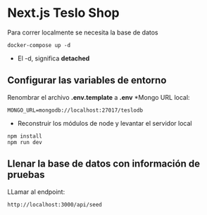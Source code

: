 # Next.js Teslo Shop
Para correr localmente se necesita la base de datos
```
docker-compose up -d
```
* El -d, significa __detached__

## Configurar las variables de entorno
Renombrar el archivo __.env.template__ a __.env__
*Mongo URL local:
```
MONGO_URL=mongodb://localhost:27017/teslodb
```

* Reconstruir los módulos de node y levantar el servidor local
```
npm install
npm run dev
```

## Llenar la base de datos con información de pruebas
LLamar al endpoint:
```
http://localhost:3000/api/seed
```